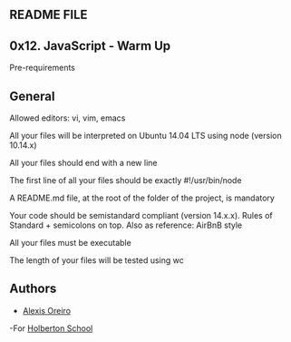 ## README FILE


## 0x12. JavaScript - Warm Up


Pre-requirements 

## General


Allowed editors: vi, vim, emacs

All your files will be interpreted on Ubuntu 14.04 LTS using node (version 10.14.x)

All your files should end with a new line

The first line of all your files should be exactly #!/usr/bin/node

A README.md file, at the root of the folder of the project, is mandatory

Your code should be semistandard compliant (version 14.x.x). Rules of Standard + semicolons on top. Also as reference: AirBnB style

All your files must be executable

The length of your files will be tested using wc


## Authors 


- [Alexis Oreiro](https://github.com/alexoreiro)


-For [Holberton School](https://www.holbertonschool.com/uy)
